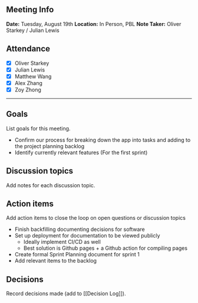 
## Meeting Info

**Date:** Tuesday, August 19th 
**Location:** In Person, PBL
**Note Taker:** Oliver Starkey / Julian Lewis

## Attendance

- [x] Oliver Starkey
- [x] Julian Lewis
- [x] Matthew Wang
- [x] Alex Zhang
- [x] Zoy Zhong

---

## Goals

List goals for this meeting.
- Confirm our process for breaking down the app into tasks and adding to the project planning backlog
- Identify currently relevant features (For the first sprint)

## Discussion topics

Add notes for each discussion topic.

## Action items

Add action items to close the loop on open questions or discussion topics
- Finish backfilling documenting decisions for software
- Set up deployment for documentation to be viewed publicly
	- Ideally implement CI/CD as well
	- Best solution is Github pages + a Github action for compiling pages
- Create formal Sprint Planning document for sprint 1
- Add relevant items to the backlog


## Decisions

Record decisions made (add to [[Decision Log]]).
